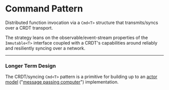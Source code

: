 # Command Pattern
Distributed function invocation via a `Cmd<T>` structure that transmits/syncs over a CRDT transport.

The strategy leans on the observable/event-stream properties of the `Immutable<T>` interface coupled with a CRDT's capabilities around reliably and resiliently syncing over a network.


---

### Longer Term Design
The CRDT/syncing `Cmd<T>` pattern is a primitive for building up to an [actor model](https://youtu.be/vMDHpPN_p08?si=yzdKxO-UjdDEoqso) ("[message passing computer](https://www.youtube.com/live/nOrdzDaPYV4?si=k8yEQpA9LMpRFLSy&t=1388)") implementation.
